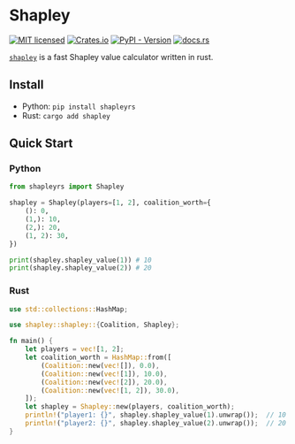 # Shapley


[![MIT licensed](https://img.shields.io/badge/license-MIT-blue.svg)](./LICENSE)
[![Crates.io](https://img.shields.io/crates/v/shapley)](https://crates.io/crates/shapley)
[![PyPI - Version](https://img.shields.io/pypi/v/shapleyrs)](https://pypi.org/project/shapleyrs/)
[![docs.rs](https://img.shields.io/docsrs/shapley)](https://docs.rs/shapley/latest/shapley/)


[`shapley`](https://github.com/shenxiangzhuang/shapley)
is a fast Shapley value calculator written in rust.

## Install

- Python: `pip install shapleyrs`
- Rust: `cargo add shapley`


## Quick Start

### Python

```python
from shapleyrs import Shapley

shapley = Shapley(players=[1, 2], coalition_worth={
    (): 0,
    (1,): 10,
    (2,): 20,
    (1, 2): 30,
})

print(shapley.shapley_value(1)) # 10
print(shapley.shapley_value(2)) # 20
```


### Rust

```rust
use std::collections::HashMap;

use shapley::shapley::{Coalition, Shapley};

fn main() {
    let players = vec![1, 2];
    let coalition_worth = HashMap::from([
        (Coalition::new(vec![]), 0.0),
        (Coalition::new(vec![1]), 10.0),
        (Coalition::new(vec![2]), 20.0),
        (Coalition::new(vec![1, 2]), 30.0),
    ]);
    let shapley = Shapley::new(players, coalition_worth);
    println!("player1: {}", shapley.shapley_value(1).unwrap());  // 10
    println!("player2: {}", shapley.shapley_value(2).unwrap());  // 20
}
```
